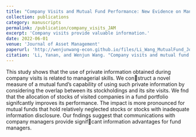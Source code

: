 ```yaml
---
title: "Company Visits and Mutual Fund Performance: New Evidence on Managerial Skills"
collection: publications
category: manuscripts
permalink: /publication/company_visits_JAM
excerpt: 'Company visits provide valuable information.'
date: 2022-06-01
venue: 'Journal of Asset Management'
paperurl: 'http://wenjunwang-econ.github.io/files/Li_Wang_MutualFund_Journal_of_Asset_Management_2022.pdf'
citation: 'Li, Yanan, and Wenjun Wang. "Company visits and mutual fund performance: new evidence on managerial skills." Journal of Asset Management 23.6 (2022): 504-521.'
---
```


This study shows that the use of private information obtained during company visits is related to managerial skills. We construct a novel measure of a mutual fund’s capability of using such private information by considering the overlap between its stockholdings and its site visits. We fnd that the allocation of stocks of visited companies in a fund portfolio signifcantly improves its performance. The impact is more pronounced for mutual funds that hold relatively neglected stocks or stocks with inadequate information disclosure. Our fndings suggest that communications with company managers provide signifcant information advantages for fund managers.
